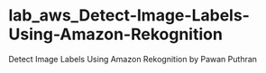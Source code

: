 # lab_aws_Detect-Image-Labels-Using-Amazon-Rekognition
Detect Image Labels Using Amazon Rekognition by Pawan Puthran
